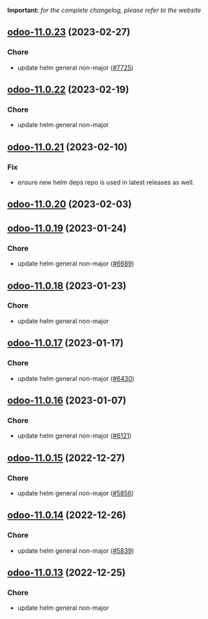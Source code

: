 **Important:**
*for the complete changelog, please refer to the website*




## [odoo-11.0.23](https://github.com/truecharts/charts/compare/odoo-11.0.22...odoo-11.0.23) (2023-02-27)

### Chore

- update helm general non-major ([#7725](https://github.com/truecharts/charts/issues/7725))
  
  


## [odoo-11.0.22](https://github.com/truecharts/charts/compare/odoo-11.0.21...odoo-11.0.22) (2023-02-19)

### Chore

- update helm general non-major
  
  


## [odoo-11.0.21](https://github.com/truecharts/charts/compare/odoo-11.0.20...odoo-11.0.21) (2023-02-10)

### Fix

- ensure new helm deps repo is used in latest releases as well.
  
  


## [odoo-11.0.20](https://github.com/truecharts/charts/compare/odoo-11.0.19...odoo-11.0.20) (2023-02-03)




## [odoo-11.0.19](https://github.com/truecharts/charts/compare/odoo-11.0.18...odoo-11.0.19) (2023-01-24)

### Chore

- update helm general non-major ([#6689](https://github.com/truecharts/charts/issues/6689))
  
  


## [odoo-11.0.18](https://github.com/truecharts/charts/compare/odoo-11.0.17...odoo-11.0.18) (2023-01-23)

### Chore

- update helm general non-major
  
  


## [odoo-11.0.17](https://github.com/truecharts/charts/compare/odoo-11.0.16...odoo-11.0.17) (2023-01-17)

### Chore

- update helm general non-major ([#6430](https://github.com/truecharts/charts/issues/6430))
  
  


## [odoo-11.0.16](https://github.com/truecharts/charts/compare/odoo-11.0.15...odoo-11.0.16) (2023-01-07)

### Chore

- update helm general non-major ([#6121](https://github.com/truecharts/charts/issues/6121))
  
  


## [odoo-11.0.15](https://github.com/truecharts/charts/compare/odoo-11.0.14...odoo-11.0.15) (2022-12-27)

### Chore

- update helm general non-major ([#5856](https://github.com/truecharts/charts/issues/5856))
  
  


## [odoo-11.0.14](https://github.com/truecharts/charts/compare/odoo-11.0.13...odoo-11.0.14) (2022-12-26)

### Chore

- update helm general non-major ([#5839](https://github.com/truecharts/charts/issues/5839))
  
  


## [odoo-11.0.13](https://github.com/truecharts/charts/compare/odoo-11.0.12...odoo-11.0.13) (2022-12-25)

### Chore

- update helm general non-major
  
  
